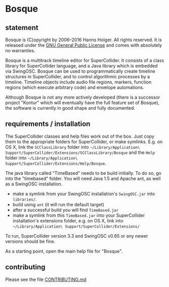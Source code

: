 # Bosque

## statement

Bosque is (C)opyright by 2006&ndash;2016 Hanns Holger. All rights reserved. It is released under the [GNU General Public License](http://github.com/Sciss/Bosque/blob/master/licenses/Bosque-License.txt) and comes with absolutely no warranties.

Bosque is a multitrack timeline editor for SuperCollider. It consists of a class library for SuperCollider language, and a Java library which is embedded via SwingOSC. Bosque can be used to programmatically create timeline structures in SuperCollider, and to control algorithmic processes by a timeline. Timeline objects include audio file regions, markers, function regions (which execute arbitrary code) and envelope automations.

Although Bosque is not any more actively developed (there is a successor project "Kontur" which will eventually have the full feature set of Bosque), the software is currently in good shape and fully documented.

## requirements / installation

The SuperCollider classes and help files work out of the box. Just copy them to the appropriate folders for SuperCollider, or make symlinks. E.g. on OS X, link the `SCClassLibrary` folder into `~/Library/Application\ Support/SuperCollider/Extensions/SCClassLibrary/Bosque` and the `Help` folder into `~/Library/Application\ Support/SuperCollider/Extensions/Help/Bosque`.

The java library called "TimeBased" needs to be build initially. To do so, go into the "timebased" folder. You will need Java 1.5 and Apache ant, as well as a SwingOSC installation.

- make a symlink from your SwingOSC installation's `SwingOSC.jar` into `libraries/`.
- build using `ant` (it will run the default target)
- after a successful build you will find `TimeBased.jar`
- make a symlink from this `TimeBased.jar` into your SuperCollider installation's extensions folder, e.g. on OS X, link into `~/Library/Application\ Support/SuperCollider/Extensions/`

To run, SuperCollider version 3.3 and SwingOSC v0.65 or any newer versions should be fine.

As a starting point, open the main help file for "Bosque".

## contributing

Please see the file [CONTRIBUTING.md](CONTRIBUTING.md)

